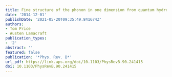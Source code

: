 ```yaml
---
title: Fine structure of the phonon in one dimension from quantum hydrodynamics
date: '2014-12-01'
publishDate: '2021-05-20T09:35:49.841674Z'
authors:
- Tom Price
- Austen Lamacraft
publication_types:
- '2'
abstract: ''
featured: false
publication: '*Phys. Rev. B*'
url_pdf: https://link.aps.org/doi/10.1103/PhysRevB.90.241415
doi: 10.1103/PhysRevB.90.241415
---
```


